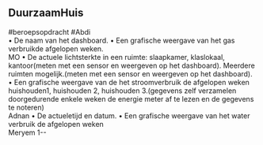 ## DuurzaamHuis
#beroepsopdracht
#Abdi 
<br>
•	De naam van het dashboard.
•	Een grafische weergave van het gas verbruikde afgelopen weken.
<br>
MO 
•	De actuele lichtsterkte in een ruimte: slaapkamer, klaslokaal, kantoor(meten met een sensor en weergeven op het dashboard). Meerdere ruimten mogelijk.(meten met een sensor en weergeven op het dashboard).
•	Een grafische weergave van de het stroomverbruik de afgelopen weken huishouden1, huishouden 2, huishouden 3.(gegevens zelf verzamelen doorgedurende enkele weken de energie meter af te lezen en de gegevens te noteren)
<br>
Adnan
•	De actueletijd en datum.
•	Een grafische weergave van het water verbruik de afgelopen weken
<br>
Meryem
1--

